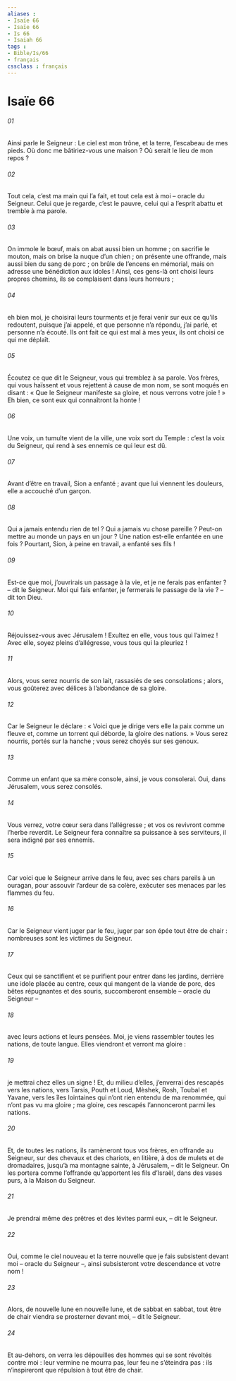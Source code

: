 ```yaml
---
aliases : 
- Isaïe 66
- Isaïe 66
- Is 66
- Isaiah 66
tags : 
- Bible/Is/66
- français
cssclass : français
---
```


# Isaïe 66

###### 01
Ainsi parle le Seigneur :
Le ciel est mon trône,
et la terre, l’escabeau de mes pieds.
Où donc me bâtiriez-vous une maison ?
Où serait le lieu de mon repos ?
###### 02
Tout cela, c’est ma main qui l’a fait,
et tout cela est à moi – oracle du Seigneur.
Celui que je regarde, c’est le pauvre,
celui qui a l’esprit abattu et tremble à ma parole.
###### 03
On immole le bœuf,
mais on abat aussi bien un homme ;
on sacrifie le mouton,
mais on brise la nuque d’un chien ;
on présente une offrande,
mais aussi bien du sang de porc ;
on brûle de l’encens en mémorial,
mais on adresse une bénédiction aux idoles !
Ainsi, ces gens-là ont choisi leurs propres chemins,
ils se complaisent dans leurs horreurs ;
###### 04
eh bien moi, je choisirai leurs tourments
et je ferai venir sur eux ce qu’ils redoutent,
puisque j’ai appelé, et que personne n’a répondu,
j’ai parlé, et personne n’a écouté.
Ils ont fait ce qui est mal à mes yeux,
ils ont choisi ce qui me déplaît.
###### 05
Écoutez ce que dit le Seigneur,
vous qui tremblez à sa parole.
Vos frères, qui vous haïssent
et vous rejettent à cause de mon nom,
se sont moqués en disant :
« Que le Seigneur manifeste sa gloire,
et nous verrons votre joie ! »
Eh bien, ce sont eux qui connaîtront la honte !
###### 06
Une voix, un tumulte vient de la ville,
une voix sort du Temple :
c’est la voix du Seigneur,
qui rend à ses ennemis ce qui leur est dû.
###### 07
Avant d’être en travail,
Sion a enfanté ;
avant que lui viennent les douleurs,
elle a accouché d’un garçon.
###### 08
Qui a jamais entendu rien de tel ?
Qui a jamais vu chose pareille ?
Peut-on mettre au monde un pays en un jour ?
Une nation est-elle enfantée en une fois ?
Pourtant, Sion, à peine en travail, a enfanté ses fils !
###### 09
Est-ce que moi, j’ouvrirais un passage à la vie,
et je ne ferais pas enfanter ?
– dit le Seigneur.
Moi qui fais enfanter,
je fermerais le passage de la vie ?
– dit ton Dieu.
###### 10
Réjouissez-vous avec Jérusalem !
Exultez en elle, vous tous qui l’aimez !
Avec elle, soyez pleins d’allégresse,
vous tous qui la pleuriez !
###### 11
Alors, vous serez nourris de son lait,
rassasiés de ses consolations ;
alors, vous goûterez avec délices
à l’abondance de sa gloire.
###### 12
Car le Seigneur le déclare :
« Voici que je dirige vers elle
la paix comme un fleuve
et, comme un torrent qui déborde,
la gloire des nations. »
Vous serez nourris, portés sur la hanche ;
vous serez choyés sur ses genoux.
###### 13
Comme un enfant que sa mère console,
ainsi, je vous consolerai.
Oui, dans Jérusalem, vous serez consolés.
###### 14
Vous verrez, votre cœur sera dans l’allégresse ;
et vos os revivront comme l’herbe reverdit.
Le Seigneur fera connaître sa puissance à ses serviteurs,
il sera indigné par ses ennemis.
###### 15
Car voici que le Seigneur arrive dans le feu,
avec ses chars pareils à un ouragan,
pour assouvir l’ardeur de sa colère,
exécuter ses menaces par les flammes du feu.
###### 16
Car le Seigneur vient juger par le feu,
juger par son épée tout être de chair :
nombreuses sont les victimes du Seigneur.
###### 17
Ceux qui se sanctifient et se purifient
pour entrer dans les jardins,
derrière une idole placée au centre,
ceux qui mangent de la viande de porc,
des bêtes répugnantes et des souris,
succomberont ensemble
– oracle du Seigneur –
###### 18
avec leurs actions et leurs pensées.
Moi, je viens rassembler toutes les nations,
de toute langue.
Elles viendront et verront ma gloire :
###### 19
je mettrai chez elles un signe !
Et, du milieu d’elles, j’enverrai des rescapés
vers les nations,
vers Tarsis, Pouth et Loud, Mèshek, Rosh,
Toubal et Yavane,
vers les îles lointaines
qui n’ont rien entendu de ma renommée,
qui n’ont pas vu ma gloire ;
ma gloire, ces rescapés l’annonceront
parmi les nations.
###### 20
Et, de toutes les nations, ils ramèneront tous vos frères,
en offrande au Seigneur,
sur des chevaux et des chariots, en litière,
à dos de mulets et de dromadaires,
jusqu’à ma montagne sainte, à Jérusalem,
– dit le Seigneur.
On les portera comme l’offrande qu’apportent les fils d’Israël,
dans des vases purs, à la Maison du Seigneur.
###### 21
Je prendrai même des prêtres et des lévites parmi eux,
– dit le Seigneur.
###### 22
Oui, comme le ciel nouveau et la terre nouvelle que je fais
subsistent devant moi – oracle du Seigneur –,
ainsi subsisteront votre descendance et votre nom !
###### 23
Alors, de nouvelle lune en nouvelle lune,
et de sabbat en sabbat,
tout être de chair viendra se prosterner devant moi,
– dit le Seigneur.
###### 24
Et au-dehors, on verra les dépouilles des hommes
qui se sont révoltés contre moi :
leur vermine ne mourra pas,
leur feu ne s’éteindra pas :
ils n’inspireront que répulsion à tout être de chair.
